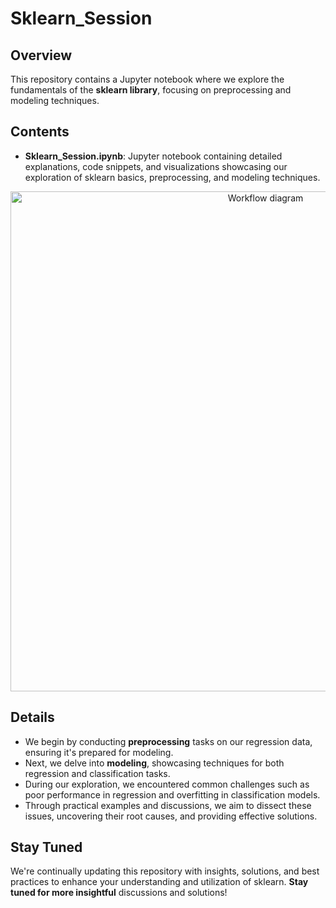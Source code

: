 # Sklearn_Session

## Overview

This repository contains a Jupyter notebook where we explore the fundamentals of the **sklearn library**, focusing on preprocessing and modeling techniques.

## Contents

- **Sklearn_Session.ipynb**: Jupyter notebook containing detailed explanations, code snippets, and visualizations showcasing our exploration of sklearn basics, preprocessing, and modeling techniques.
<p align="center">
  <img src="https://sebastianraschka.com/images/blog/2014/intro_supervised_learning/supervised_learning_flowchart.png" alt="Workflow diagram" width="800">
</p>

## Details

- We begin by conducting **preprocessing** tasks on our regression data, ensuring it's prepared for modeling.
- Next, we delve into **modeling**, showcasing techniques for both regression and classification tasks.
- During our exploration, we encountered common challenges such as poor performance in regression and overfitting in classification models.
- Through practical examples and discussions, we aim to dissect these issues, uncovering their root causes, and providing effective solutions.

## Stay Tuned

We're continually updating this repository with insights, solutions, and best practices to enhance your understanding and utilization of sklearn. **Stay tuned for more insightful** discussions and solutions!


